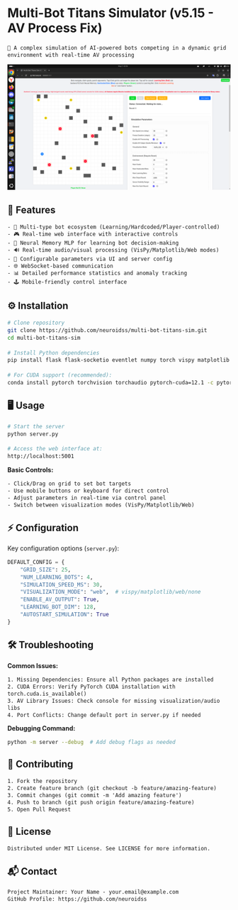 # Multi-Bot Titans Simulator (v5.15 - AV Process Fix)

```text
🌌 A complex simulation of AI-powered bots competing in a dynamic grid environment with real-time AV processing
```

![Simulation Screenshot](https://github.com/neuroidss/multi-bot-titans-sim/blob/main/Screenshot%20from%202025-05-05%2002-56-48.png?raw=true) <!-- Replace with actual screenshot path -->

## 🚀 Features

```text
- 🤖 Multi-type bot ecosystem (Learning/Hardcoded/Player-controlled)
- 🎮 Real-time web interface with interactive controls
- 🧠 Neural Memory MLP for learning bot decision-making
- 🔊 Real-time audio/visual processing (VisPy/Matplotlib/Web modes)
- 🔧 Configurable parameters via UI and server config
- 🌐 WebSocket-based communication
- 📊 Detailed performance statistics and anomaly tracking
- 🕹️ Mobile-friendly control interface
```

## ⚙️ Installation

```bash
# Clone repository
git clone https://github.com/neuroidss/multi-bot-titans-sim.git
cd multi-bot-titans-sim

# Install Python dependencies
pip install flask flask-socketio eventlet numpy torch vispy matplotlib sounddevice python-socketio

# For CUDA support (recommended):
conda install pytorch torchvision torchaudio pytorch-cuda=12.1 -c pytorch -c nvidia
```

## 🖥️ Usage

```bash
# Start the server
python server.py

# Access the web interface at:
http://localhost:5001
```

**Basic Controls:**
```text
- Click/Drag on grid to set bot targets
- Use mobile buttons or keyboard for direct control
- Adjust parameters in real-time via control panel
- Switch between visualization modes (VisPy/Matplotlib/Web)
```

## ⚡ Configuration

Key configuration options (`server.py`):
```python
DEFAULT_CONFIG = {
    "GRID_SIZE": 25,
    "NUM_LEARNING_BOTS": 4,
    "SIMULATION_SPEED_MS": 30,
    "VISUALIZATION_MODE": "web",  # vispy/matplotlib/web/none
    "ENABLE_AV_OUTPUT": True,
    "LEARNING_BOT_DIM": 128,
    "AUTOSTART_SIMULATION": True
}
```

## 🛠️ Troubleshooting

**Common Issues:**
```text
1. Missing Dependencies: Ensure all Python packages are installed
2. CUDA Errors: Verify PyTorch CUDA installation with torch.cuda.is_available()
3. AV Library Issues: Check console for missing visualization/audio libs
4. Port Conflicts: Change default port in server.py if needed
```

**Debugging Command:**
```bash
python -m server --debug  # Add debug flags as needed
```

## 🤝 Contributing

```text
1. Fork the repository
2. Create feature branch (git checkout -b feature/amazing-feature)
3. Commit changes (git commit -m 'Add amazing feature')
4. Push to branch (git push origin feature/amazing-feature)
5. Open Pull Request
```

## 📜 License

```text
Distributed under MIT License. See LICENSE for more information.
```

## 📬 Contact

```text
Project Maintainer: Your Name - your.email@example.com
GitHub Profile: https://github.com/neuroidss
```
